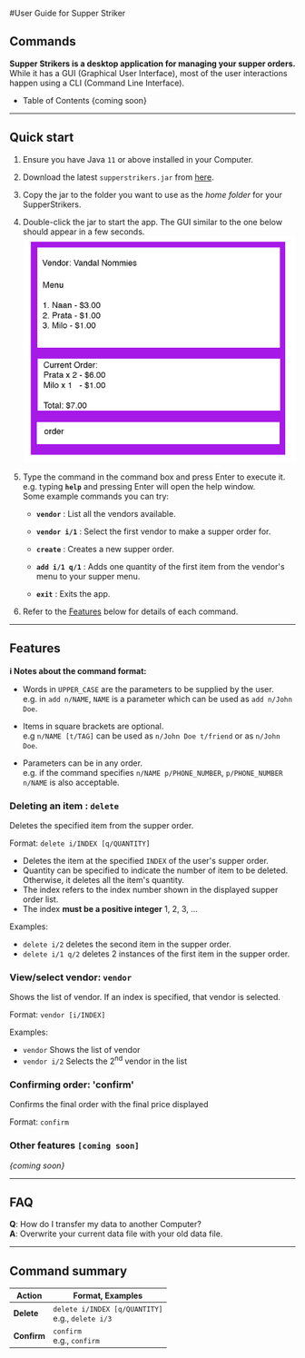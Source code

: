 #User Guide for Supper Striker

## Commands

**Supper Strikers is a desktop application for managing your supper orders.** While it has a GUI (Graphical User Interface), most of the user interactions happen using a CLI (Command Line Interface).

* Table of Contents
{coming soon}

--------------------------------------------------------------------------------------------------------------------

## Quick start

1. Ensure you have Java `11` or above installed in your Computer.

1. Download the latest `supperstrikers.jar` from [here](https://github.com/AY2021S1-CS2103-T16-1/tp/releases).

1. Copy the jar to the folder you want to use as the _home folder_ for your SupperStrikers.

1. Double-click the jar to start the app. The GUI similar to the one below should appear in a few seconds.<br>
   ![Ui](images/Ui.png)

1. Type the command in the command box and press Enter to execute it. e.g. typing **`help`** and pressing Enter will open the help window.<br>
   Some example commands you can try:

   * **`vendor`** : List all the vendors available.
   
   * **`vendor i/1`** : Select the first vendor to make a supper order for.
   
   * **`create`** : Creates a new supper order.
   
   * **`add i/1 q/1`** : Adds one quantity of the first item from the vendor's menu to your supper menu. 

   * **`exit`** : Exits the app.

1. Refer to the [Features](#features) below for details of each command.

--------------------------------------------------------------------------------------------------------------------

## Features

<div markdown="block" class="alert alert-info">

**:information_source: Notes about the command format:**<br>

* Words in `UPPER_CASE` are the parameters to be supplied by the user.<br>
  e.g. in `add n/NAME`, `NAME` is a parameter which can be used as `add n/John Doe`.

* Items in square brackets are optional.<br>
  e.g `n/NAME [t/TAG]` can be used as `n/John Doe t/friend` or as `n/John Doe`.

* Parameters can be in any order.<br>
  e.g. if the command specifies `n/NAME p/PHONE_NUMBER`, `p/PHONE_NUMBER n/NAME` is also acceptable.

</div>

### Deleting an item : `delete`

Deletes the specified item from the supper order.

Format: `delete i/INDEX [q/QUANTITY]`

* Deletes the item at the specified `INDEX` of the user's supper order.
* Quantity can be specified to indicate the number of item to be deleted. Otherwise, it deletes all the item's quantity.
* The index refers to the index number shown in the displayed supper order list.
* The index **must be a positive integer** 1, 2, 3, …

Examples:
* `delete i/2` deletes the second item in the supper order.
* `delete i/1 q/2` deletes 2 instances of the first item in the supper order.

### View/select vendor: `vendor`

Shows the list of vendor. If an index is specified, that vendor is selected.

Format: `vendor [i/INDEX]`

Examples:
* `vendor` Shows the list of vendor
* `vendor i/2` Selects the 2<sup>nd</sup> vendor in the list

### Confirming order: 'confirm'

Confirms the final order with the final price displayed

Format: `confirm`

### Other features `[coming soon]`

_{coming soon}_

--------------------------------------------------------------------------------------------------------------------

## FAQ

**Q**: How do I transfer my data to another Computer?<br>
**A**: Overwrite your current data file with your old data file.

--------------------------------------------------------------------------------------------------------------------

## Command summary

Action | Format, Examples
--------|------------------
**Delete** | `delete i/INDEX [q/QUANTITY]`<br> e.g., `delete i/3`
**Confirm**| `confirm` <br> e.g., `confirm`
